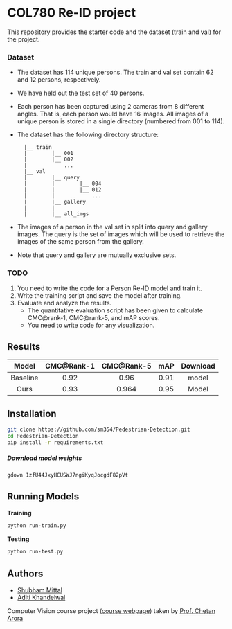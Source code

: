 # COL780 Re-ID project
This repository provides the starter code and the dataset (train and val) for the project.

### Dataset
* The dataset has 114 unique persons. The train and val set contain 62 and 12 persons, respectively.
* We have held out the test set of 40 persons.
* Each person has been captured using 2 cameras from 8 different angles. That is, each person would have 16 images. All images of a unique person is stored in a single directory (numbered from 001 to 114).
* The dataset has the following directory structure:

        |__ train
        |        |__ 001
        |        |__ 002
        |            ...
        |__ val
        |        |__ query
        |        |        |__ 004
        |        |        |__ 012
        |        |            ...
        |        |__ gallery  
        |        |         
        |        |__ all_imgs

* The images of a person in the val set in split into query and gallery images. The query is the set of images which will be used to retrieve the images of the same person from the gallery. 
* Note that query and gallery are mutually exclusive sets.

### TODO
1. You need to write the code for a Person Re-ID model and train it. 
2. Write the training script and save the model after training.
3. Evaluate and analyze the results. 
	* The quantitative evaluation script has been given to calculate CMC@rank-1, CMC@rank-5, and mAP scores. 
	* You need to write code for any visualization.

## Results

|  Model   | CMC@Rank-1 | CMC@Rank-5 | mAP  | Download |
| :------: | :--------: | :--------: | :--: | :------: |
| Baseline |    0.92    |    0.96    | 0.91 |  model   |
|   Ours   |    0.93    |   0.964    | 0.95 |  Model   |

## Installation

```bash
git clone https://github.com/sm354/Pedestrian-Detection.git
cd Pedestrian-Detection
pip install -r requirements.txt
```

##### Download model weights

```bash
gdown 1zfU44JxyHCUSWJ7ngiKyqJocgdF82pVt
```

## Running Models

**Training**

```bash
python run-train.py
```

**Testing**

```bash
python run-test.py
```

## Authors

- [Shubham Mittal](https://www.linkedin.com/in/shubham-mittal-6a8644165/)
- [Aditi Khandelwal](https://www.linkedin.com/in/aditi-khandelwal-991b1b19b/)

Computer Vision course project ([course webpage](https://www.cse.iitd.ac.in/~chetan/teaching/col780-2020.html)) taken by [Prof. Chetan Arora](https://www.cse.iitd.ac.in/~chetan)
